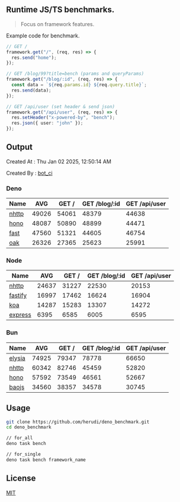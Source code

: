 ## Runtime JS/TS benchmarks.

> Focus on framework features.

Example code for benchmark.
```ts
// GET /
framework.get("/", (req, res) => {
  res.send("home");
});

// GET /blog/99?title=bench (params and queryParams)
framework.get("/blog/:id", (req, res) => {
  const data = `${req.params.id} ${req.query.title}`;
  res.send(data);
});

// GET /api/user (set header & send json)
framework.get("/api/user", (req, res) => {
  res.setHeader("x-powered-by", "bench");
  res.json({ user: "john" });
});
```

## Output
Created At : Thu Jan 02 2025, 12:50:14 AM

Created By : [bot_ci](https://github.com/herudi/deno_benchmarks/commits?author=github-actions%5Bbot%5D)


### Deno
|Name|AVG|GET /|GET /blog/:id|GET /api/user|
|----|----|----|----|----|
|[nhttp](https://github.com/nhttp/nhttp)|49026|54061|48379|44638|
|[hono](https://github.com/honojs/hono)|48087|50890|48899|44471|
|[fast](https://github.com/danteissaias/fast)|47560|51321|44605|46754|
|[oak](https://github.com/oakserver/oak)|26326|27365|25623|25991|
  


### Node
|Name|AVG|GET /|GET /blog/:id|GET /api/user|
|----|----|----|----|----|
|[nhttp](https://github.com/nhttp/nhttp)|24637|31227|22530|20153|
|[fastify](https://github.com/fastify/fastify)|16997|17462|16624|16904|
|[koa](https://github.com/koajs/koa)|14287|15283|13307|14272|
|[express](https://github.com/expressjs/express)|6395|6585|6005|6595|
  


### Bun
|Name|AVG|GET /|GET /blog/:id|GET /api/user|
|----|----|----|----|----|
|[elysia](https://github.com/elysiajs/elysia)|74925|79347|78778|66650|
|[nhttp](https://github.com/nhttp/nhttp)|60342|82746|45459|52820|
|[hono](https://github.com/honojs/hono)|57592|73549|46561|52667|
|[baojs](https://github.com/mattreid1/baojs)|34560|38357|34578|30745|
  



## Usage

```bash
git clone https://github.com/herudi/deno_benchmark.git
cd deno_benchmark

// for_all
deno task bench

// for_single
deno task bench framework_name
```

## License

[MIT](LICENSE)

